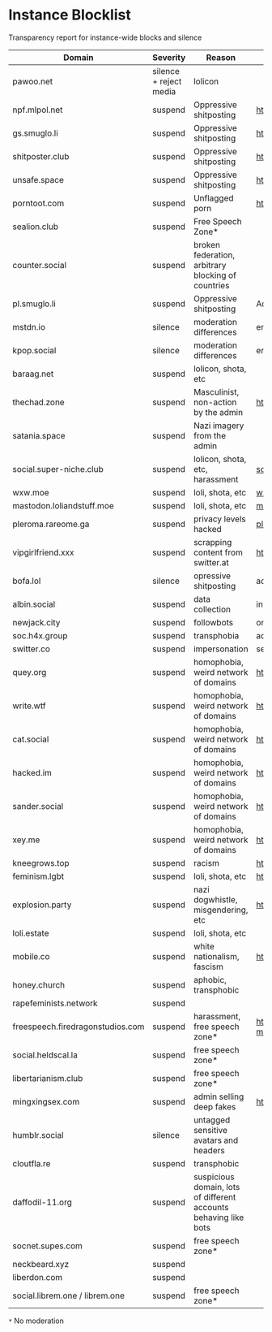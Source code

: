 # Instance Blocklist
Transparency report for instance-wide blocks and silence

| Domain          | Severity | Reason                 | More informations |
| --------------- | -------- | ---------------------- | ----------------- |
| pawoo.net | silence + reject media | lolicon | |
| npf.mlpol.net | suspend | Oppressive shitposting | https://github.com/WitchesTown/InstanceInternals/blob/master/Blocklist.md |
| gs.smuglo.li | suspend | Oppressive shitposting | https://github.com/nolanlawson/blocked-on-mastodon
| shitposter.club | suspend  | Oppressive shitposting | https://github.com/nolanlawson/blocked-on-mastodon
| unsafe.space | suspend | Oppressive shitposting | https://github.com/nolanlawson/blocked-on-mastodon
| porntoot.com | suspend | Unflagged porn | https://github.com/nolanlawson/blocked-on-mastodon
| sealion.club | suspend | Free Speech Zone* | 
| counter.social | suspend | broken federation, arbitrary blocking of countries
| pl.smuglo.li | suspend | Oppressive shitposting | Added a pleroma instance on top of the existing gnu social one, apparently
| mstdn.io | silence | moderation differences | enabling neuroatypical-prejudiced memes and emojis
| kpop.social | silence | moderation differences | enabling neuroatypical-prejudiced memes and emojis
| baraag.net | suspend | lolicon, shota, etc |
| thechad.zone | suspend | Masculinist, non-action by the admin | http://telegra.ph/Instances-to-silencesuspend-on-Mastodon-06-23
| satania.space | suspend | Nazi imagery from the admin |
| social.super-niche.club | suspend | lolicon, shota, etc, harassment | [social.super-niche.club on blockchain](https://github.com/dzuk-mutant/blockchain/blob/master/list/instances/social_super-niche_club/social_super-niche_club.md)
| wxw.moe | suspend | loli, shota, etc | [wxw.moe on blockchain](https://github.com/dzuk-mutant/blockchain/blob/master/list/list.md#illustrated-sexualised-depictions-of-people-who-appear-to-be-minors)
| mastodon.loliandstuff.moe | suspend | loli, shota, etc | [mastodon.loliandstuff.moe on blockchain](https://github.com/dzuk-mutant/blockchain/blob/master/list/list.md#illustrated-sexualised-depictions-of-people-who-appear-to-be-minors)
| pleroma.rareome.ga | suspend | privacy levels hacked | [pleroma.rareoma.ga](https://github.com/dzuk-mutant/blockchain/blob/master/list/list.md#securityprivacy-risks)
| vipgirlfriend.xxx | suspend | scrapping content from switter.at | https://switter.at/@switter/100438111942557217
| bofa.lol | silence | opressive shitposting | admin harasses other and created a wiki to harass people
| albin.social | suspend | data collection | instance created with the intent of serving ads, says it will colect data
| newjack.city | suspend | followbots | only follow bots, no real content, seems to be collecting data
| soc.h4x.group | suspend | transphobia | admin keeps harassing other people from time to time
| switter.co | suspend | impersonation | seems like wants to get some users from having the same domain as switter.at
| quey.org | suspend | homophobia, weird network of domains | https://masto.donte.com.br/@status/101029237114034512
| write.wtf | suspend | homophobia, weird network of domains | https://masto.donte.com.br/@status/101029237114034512
| cat.social | suspend | homophobia, weird network of domains | https://masto.donte.com.br/@status/101029237114034512
| hacked.im | suspend | homophobia, weird network of domains | https://masto.donte.com.br/@status/101029237114034512
| sander.social | suspend | homophobia, weird network of domains | https://masto.donte.com.br/@status/101029237114034512
| xey.me | suspend | homophobia, weird network of domains | https://masto.donte.com.br/@status/101029237114034512
| kneegrows.top | suspend | racism | https://masto.donte.com.br/@status/101064422652855227
| feminism.lgbt | suspend | loli, shota, etc | https://masto.donte.com.br/@status/101221249085248077
| explosion.party | suspend | nazi dogwhistle, misgendering, etc | https://masto.donte.com.br/@status/101221292909115764
| loli.estate | suspend | loli, shota, etc |
| mobile.co | suspend | white nationalism, fascism | https://github.com/dzuk-mutant/blockchain/blob/master/list/instances/mobile_co/mobile_co.md
| honey.church | suspend | aphobic, transphobic |
| rapefeminists.network | suspend | |
| freespeech.firedragonstudios.com | suspend | harassment, free speech zone* | https://github.com/dzuk-mutant/blockchain/blob/master/list/instances/freespeech_firedragonstudios_com/freespeech_firedragonstudios_com.md
| social.heldscal.la | suspend | free speech zone* |
| libertarianism.club | suspend | free speech zone* |
| mingxingsex.com | suspend | admin selling deep fakes | https://masto.donte.com.br/@romariorios/101485537937341381
| humblr.social | silence | untagged sensitive avatars and headers |
| cloutfla.re | suspend | transphobic |
| daffodil-11.org | suspend | suspicious domain, lots of different accounts behaving like bots |
| socnet.supes.com | suspend | free speech zone* |
| neckbeard.xyz | suspend | |
| liberdon.com | suspend | |
| social.librem.one / librem.one | suspend | free speech zone* |

`*` No moderation
